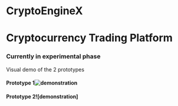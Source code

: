# CryptoEngineX

# Cryptocurrency Trading Platform

 ### Currently in experimental phase

Visual demo of the 2 prototypes

#### Prototype 1![demonstration](http://g.recordit.co/tSYUM18nM8.gif)

#### Prototype 2![demonstration]



